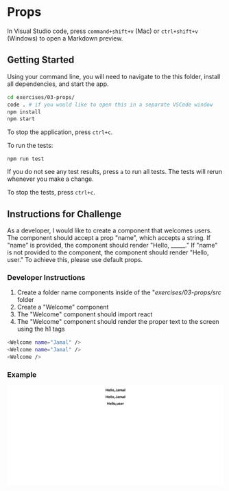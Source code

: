 # Props

In Visual Studio code, press `command+shift+v` (Mac) or `ctrl+shift+v` (Windows) to open a Markdown preview.

## Getting Started

Using your command line, you will need to navigate to the this folder, install all dependencies, and start the app.

```bash
cd exercises/03-props/
code . # if you would like to open this in a separate VSCode window
npm install
npm start
```

To stop the application, press `ctrl+c`.

To run the tests:

```shell
npm run test
```

If you do not see any test results, press `a` to run all tests. The tests will rerun whenever you make a change.

To stop the tests, press `ctrl+c`.

## Instructions for Challenge

As a developer, I would like to create a component that welcomes users.
The component should accept a prop "name", which accepts a string.
If "name" is provided, the component should render "Hello, **\_\_\_\_\_**."
If "name" is not provided to the component, the component should render "Hello, user."
To achieve this, please use default props.

### Developer Instructions

1.  Create a folder name components inside of the "_exercises/03-props/src_ folder
2.  Create a "Welcome" component
3.  The "Welcome" component should import react
4.  The "Welcome" component should render the proper text to the screen using the h1 tags

```bash
<Welcome name="Jamal" />
<Welcome name="Jamal" />
<Welcome />
```

### Example

![](demo.png)
